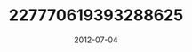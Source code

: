 ---
title: "227770619393288625"
image: "2012-07-04 13.26.36 227770619393288625_46248401"
date: "2012-07-04"
type: "photo"
---